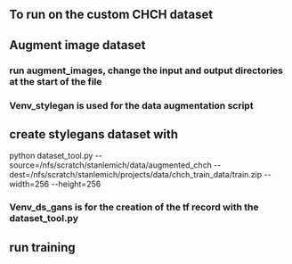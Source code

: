## To run on the custom CHCH dataset

## Augment image dataset 
### run augment_images, change the input and output directories at the start of the file 
### Venv_stylegan is used for the data augmentation script 


## create stylegans dataset with 
python dataset_tool.py --source=/nfs/scratch/stanlemich/data/augmented_chch --dest=/nfs/scratch/stanlemich/projects/data/chch_train_data/train.zip --width=256 --height=256
### Venv_ds_gans is for the creation of the tf record with the dataset_tool.py
    
## run training